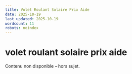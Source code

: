 ```yaml
---
title: Volet Roulant Solaire Prix Aide
date: 2025-10-19
last_updated: 2025-10-19
wordcount: 11
robots: noindex
---
```


# volet roulant solaire prix aide

Contenu non disponible – hors sujet.